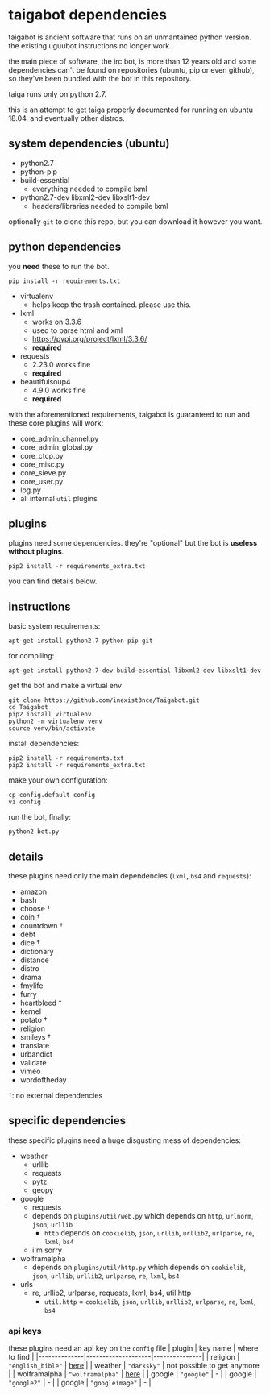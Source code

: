 # taigabot dependencies
taigabot is ancient software that runs on an unmantained python version. the existing uguubot instructions no longer work.

the main piece of software, the irc bot, is more than 12 years old and some dependencies can't be found on repositories (ubuntu, pip or even github), so they've been bundled with the bot in this repository.

taiga runs only on python 2.7.

this is an attempt to get taiga properly documented for running on ubuntu 18.04, and eventually other distros.

## system dependencies (ubuntu)
- python2.7
- python-pip
- build-essential
  - everything needed to compile lxml
- python2.7-dev libxml2-dev libxslt1-dev
  - headers/libraries needed to compile lxml

optionally `git` to clone this repo, but you can download it however you want.

## python dependencies
you __need__ these to run the bot.

    pip install -r requirements.txt

- virtualenv
  - helps keep the trash contained. please use this.
- lxml
  - works on 3.3.6
  - used to parse html and xml
  - https://pypi.org/project/lxml/3.3.6/
  - __required__
- requests
  - 2.23.0 works fine
  - __required__
- beautifulsoup4
  - 4.9.0 works fine
  - __required__

with the aforementioned requirements, taigabot is guaranteed to run and these core plugins will work:
- core_admin_channel.py
- core_admin_global.py
- core_ctcp.py
- core_misc.py
- core_sieve.py
- core_user.py
- log.py
- all internal `util` plugins

## plugins
plugins need some dependencies. they're "optional" but the bot is __useless without plugins__.

    pip2 install -r requirements_extra.txt

you can find details below.

## instructions
basic system requirements:

    apt-get install python2.7 python-pip git

for compiling:

    apt-get install python2.7-dev build-essential libxml2-dev libxslt1-dev

get the bot and make a virtual env

    git clone https://github.com/inexist3nce/Taigabot.git
    cd Taigabot
    pip2 install virtualenv
    python2 -m virtualenv venv
    source venv/bin/activate

install dependencies:

    pip2 install -r requirements.txt
    pip2 install -r requirements_extra.txt

make your own configuration:

    cp config.default config
    vi config

run the bot, finally:

    python2 bot.py


## details
these plugins need only the main dependencies (`lxml`, `bs4` and `requests`):
- amazon
- bash
- choose †
- coin †
- countdown †
- debt
- dice †
- dictionary
- distance
- distro
- drama
- fmylife
- furry
- heartbleed †
- kernel
- potato †
- religion
- smileys †
- translate
- urbandict
- validate
- vimeo
- wordoftheday

†: no external dependencies

## specific dependencies
these specific plugins need a huge disgusting mess of dependencies:
- weather
  - urllib
  - requests
  - pytz
  - geopy
- google
  - requests
  - depends on `plugins/util/web.py` which depends on `http`, `urlnorm`, `json`, `urllib`
    - `http` depends on `cookielib`, `json`, `urllib`, `urllib2`, `urlparse`, `re`, `lxml`, `bs4`
  - i'm sorry
- wolframalpha
  - depends on `plugins/util/http.py` which depends on `cookielib`, `json`, `urllib`, `urllib2`, `urlparse`, `re`, `lxml`, `bs4`
- urls
  - re, urllib2, urlparse, requests, lxml, bs4, util.http
    - `util.http` = `cookielib`, `json`, `urllib`, `urllib2`, `urlparse`, `re`, `lxml`, `bs4`

### api keys
these plugins need an api key on the `config` file
| plugin       | key name           | where to find |
|--------------|--------------------|---------------|
| religion     | `"english_bible"`  | [here](https://api.esv.org/docs/) |
| weather      | `"darksky"`        | not possible to get anymore |
| wolframalpha | `"wolframalpha"`   | [here](https://products.wolframalpha.com/api/) |
| google       | `"google"`         | - |
| google       | `"google2"`        | - |
| google       | `"googleimage"`    | - |
